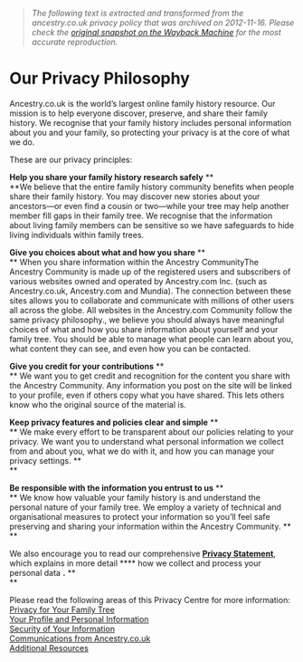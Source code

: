 > *The following text is extracted and transformed from the ancestry.co.uk privacy policy that was archived on 2012-11-16. Please check the [original snapshot on the Wayback Machine](https://web.archive.org/web/20121116052012id_/http%3A//www.ancestry.co.uk/cs/legal/privacyphilosophy) for the most accurate reproduction.*

# Our Privacy Philosophy

Ancestry.co.uk is the world’s largest online family history resource. Our mission is to help everyone discover, preserve, and share their family history. We recognise that your family history includes personal information about you and your family, so protecting your privacy is at the core of what we do. 

These are our privacy principles: 

**Help you share your family history research safely** **  
**We believe that the entire family history community benefits when people share their family history. You may discover new stories about your ancestors—or even find a cousin or two—while your tree may help another member fill gaps in their family tree. We recognise that the information about living family members can be sensitive so we have safeguards to hide living individuals within family trees.  


**Give you choices about what and how you share** **  
** When you share information within the Ancestry CommunityThe Ancestry Community is made up of the registered users and subscribers of various websites owned and operated by Ancestry.com Inc. (such as Ancestry.co.uk, Ancestry.com and Mundia). The connection between these sites allows you to collaborate and communicate with millions of other users all across the globe. All websites in the Ancestry.com Community follow the same privacy philosophy., we believe you should always have meaningful choices of what and how you share information about yourself and your family tree. You should be able to manage what people can learn about you, what content they can see, and even how you can be contacted.   


**Give you credit for your contributions** **  
** We want you to get credit and recognition for the content you share with the Ancestry Community. Any information you post on the site will be linked to your profile, even if others copy what you have shared. This lets others know who the original source of the material is.    


**Keep privacy features and policies clear and simple** **  
** We make every effort to be transparent about our policies relating to your privacy. We want you to understand what personal information we collect from and about you, what we do with it, and how you can manage your privacy settings. **  
**

**Be responsible with the information you entrust to us** **  
** We know how valuable your family history is and understand the personal nature of your family tree. We employ a variety of technical and organisational measures to protect your information so you’ll feel safe preserving and sharing your information within the Ancestry Community. **  
**

We also encourage you to read our comprehensive [**Privacy Statement**](https://web.archive.org/cs/legal/privacystatement), which explains in more detail **** how we collect and process your personal data **.** **  
**

Please read the following areas of this Privacy Centre for more information:  
[Privacy for Your Family Tree](https://web.archive.org/cs/legal/PrivacyForYourFamilyTree)  
[Your Profile and Personal Information](https://web.archive.org/cs/legal/YourProfileAndPersonalInformation)  
[Security of Your Information](https://web.archive.org/cs/legal/SecurityOfYourInformation)  
[Communications from Ancestry.co.uk](https://web.archive.org/cs/legal/CommunicationsFromAncestry)  
[Additional Resources](https://web.archive.org/cs/legal/AdditionalResources)  

